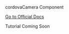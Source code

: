 cordovaCamera Component

[Go to Official Docs](http://ngcordova.com/docs/plugins/camera/)

Tutorial Coming Soon